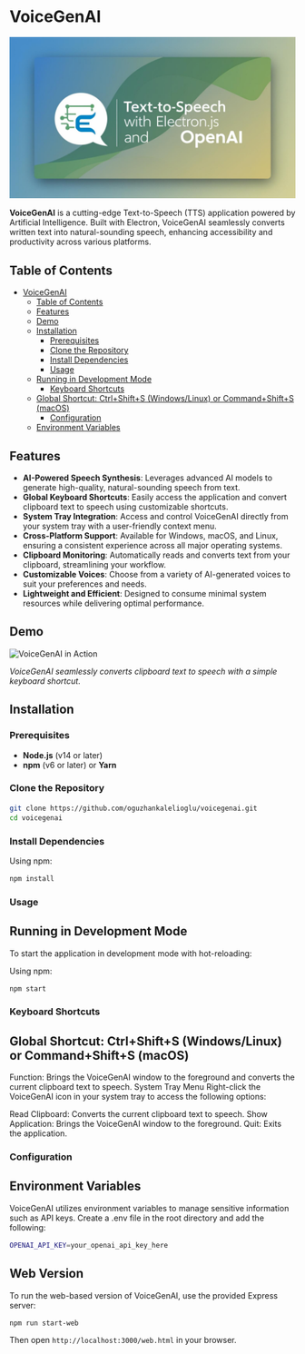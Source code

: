 # VoiceGenAI

![VoiceGenAI Logo](./banner.jpg)

**VoiceGenAI** is a cutting-edge Text-to-Speech (TTS) application powered by Artificial Intelligence. Built with Electron, VoiceGenAI seamlessly converts written text into natural-sounding speech, enhancing accessibility and productivity across various platforms.

## Table of Contents

- [VoiceGenAI](#voicegenai)
  - [Table of Contents](#table-of-contents)
  - [Features](#features)
  - [Demo](#demo)
  - [Installation](#installation)
    - [Prerequisites](#prerequisites)
    - [Clone the Repository](#clone-the-repository)
    - [Install Dependencies](#install-dependencies)
    - [Usage](#usage)
  - [Running in Development Mode](#running-in-development-mode)
    - [Keyboard Shortcuts](#keyboard-shortcuts)
  - [Global Shortcut: Ctrl+Shift+S (Windows/Linux) or Command+Shift+S (macOS)](#global-shortcut-ctrlshifts-windowslinux-or-commandshifts-macos)
    - [Configuration](#configuration)
  - [Environment Variables](#environment-variables)

## Features

- **AI-Powered Speech Synthesis**: Leverages advanced AI models to generate high-quality, natural-sounding speech from text.
- **Global Keyboard Shortcuts**: Easily access the application and convert clipboard text to speech using customizable shortcuts.
- **System Tray Integration**: Access and control VoiceGenAI directly from your system tray with a user-friendly context menu.
- **Cross-Platform Support**: Available for Windows, macOS, and Linux, ensuring a consistent experience across all major operating systems.
- **Clipboard Monitoring**: Automatically reads and converts text from your clipboard, streamlining your workflow.
- **Customizable Voices**: Choose from a variety of AI-generated voices to suit your preferences and needs.
- **Lightweight and Efficient**: Designed to consume minimal system resources while delivering optimal performance.

## Demo

![VoiceGenAI in Action](./screenshots/demo.gif)

*VoiceGenAI seamlessly converts clipboard text to speech with a simple keyboard shortcut.*

## Installation

### Prerequisites

- **Node.js** (v14 or later)
- **npm** (v6 or later) or **Yarn**

### Clone the Repository

```bash
git clone https://github.com/oguzhankalelioglu/voicegenai.git
cd voicegenai 
```

### Install Dependencies
Using npm:
```bash
npm install
```

### Usage
## Running in Development Mode
To start the application in development mode with hot-reloading:

Using npm:
```bash
npm start
```

### Keyboard Shortcuts
## Global Shortcut: Ctrl+Shift+S (Windows/Linux) or Command+Shift+S (macOS)
Function: Brings the VoiceGenAI window to the foreground and converts the current clipboard text to speech.
System Tray Menu
Right-click the VoiceGenAI icon in your system tray to access the following options:

Read Clipboard: Converts the current clipboard text to speech.
Show Application: Brings the VoiceGenAI window to the foreground.
Quit: Exits the application.

### Configuration
## Environment Variables
VoiceGenAI utilizes environment variables to manage sensitive information such as API keys. Create a .env file in the root directory and add the following:
```bash
OPENAI_API_KEY=your_openai_api_key_here
```

## Web Version
To run the web-based version of VoiceGenAI, use the provided Express server:

```bash
npm run start-web
```

Then open `http://localhost:3000/web.html` in your browser.
